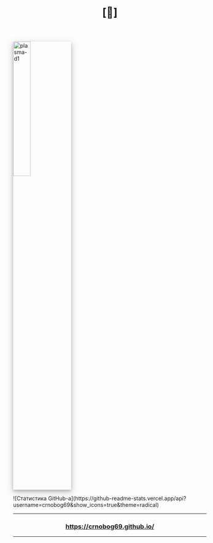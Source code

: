 # <p align="center">[🔻]</p>

<br>

<p align="left">
  <img src="https://github.com/user-attachments/assets/fc155b50-bbc8-4504-90e6-b095ea909338" width="30%" alt="plasma-d1" style="box-shadow: 0 4px 8px 0 rgba(0, 0, 0, 0.2), 0 6px 20px 0 rgba(0, 0, 0, 0.19);">
</p>
![Статистика GitHub-а](https://github-readme-stats.vercel.app/api?username=crnobog69&show_icons=true&theme=radical)


<br>

---

### <p align="center"><a href="https://crnobog69.github.io/">https://crnobog69.github.io/</a></p>

---

